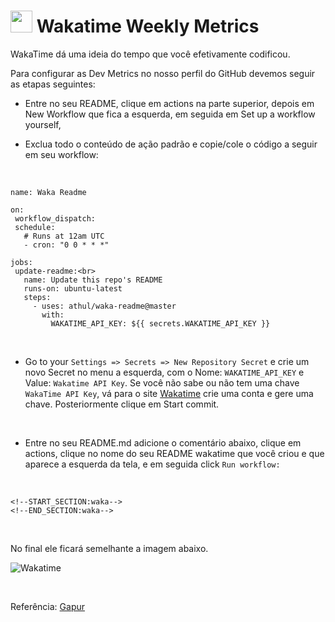 # <img src="https://cdn-icons-png.flaticon.com/512/1340/1340003.png"  width="35"/> Wakatime Weekly Metrics

           
          

WakaTime dá uma ideia do tempo que você efetivamente codificou.

Para configurar as Dev Metrics no nosso perfil do GitHub devemos seguir as etapas seguintes:

* Entre no seu README, clique em  actions na parte superior,  depois em New Workflow que fica a esquerda, em seguida em Set up a workflow yourself, 

*  Exclua todo o conteúdo de ação padrão e copie/cole o código a seguir em seu workflow:

  <br> 

 ```
name: Waka Readme 

on:
  workflow_dispatch:
  schedule:
    # Runs at 12am UTC
    - cron: "0 0 * * *"

jobs:
  update-readme:<br>
    name: Update this repo's README
    runs-on: ubuntu-latest
    steps:
      - uses: athul/waka-readme@master
        with:
          WAKATIME_API_KEY: ${{ secrets.WAKATIME_API_KEY }}
   ```       
  <br>   
          
* Go to your `Settings => Secrets => New Repository Secret` e crie um novo Secret no menu a esquerda,  com o  Nome: ```WAKATIME_API_KEY```   e Value: ```Wakatime API Key```.  Se você não sabe ou não tem uma chave ``WakaTime API Key``, vá para o site <a href="https://wakatime.com/settings/account" target="_blank">Wakatime</a>  crie uma conta e gere uma chave. Posteriormente clique em Start commit.
<br>

* Entre no seu README.md adicione o comentário abaixo, clique em actions, clique no nome do seu README wakatime que você criou e que aparece a esquerda da tela, e em seguida click ``Run workflow:``

<br>

```
<!--START_SECTION:waka-->
<!--END_SECTION:waka--> 

```
<br>

No final ele ficará semelhante a imagem abaixo. <br>

![Wakatime](https://github.com/martageraldo/awesome-badges/blob/main/img/wakatimeimg.jpg?raw=true)

<br>


Referência:
<a href="https://github.com/Gapur" target="_blank" >Gapur</a>
